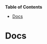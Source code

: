 <!-- START doctoc generated TOC please keep comment here to allow auto update -->
<!-- DON'T EDIT THIS SECTION, INSTEAD RE-RUN doctoc TO UPDATE -->
**Table of Contents**

- [Docs](#docs)

<!-- END doctoc generated TOC please keep comment here to allow auto update -->

# Docs

